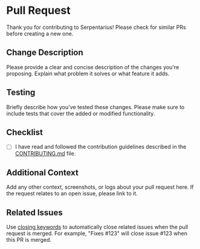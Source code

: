 # Pull Request

Thank you for contributing to Serpentarius! Please check for similar PRs before creating a new one.

## Change Description

Please provide a clear and concise description of the changes you're proposing. Explain what problem it solves or what feature it adds.

## Testing

Briefly describe how you've tested these changes. Please make sure to include tests that cover the added or modified functionality.

## Checklist

- [ ] I have read and followed the contribution guidelines described in the [CONTRIBUTING.md](../CONTRIBUTING.md) file.

## Additional Context

Add any other context, screenshots, or logs about your pull request here. If the request relates to an open issue, please link to it.

## Related Issues

Use [closing keywords](https://docs.github.com/en/issues/tracking-your-work-with-issues/using-issues/linking-a-pull-request-to-an-issue) to automatically close related issues when the pull request is merged. For example, "Fixes #123" will close issue #123 when this PR is merged.
